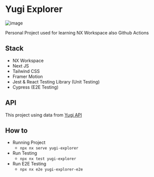 

# Yugi Explorer
![image](https://user-images.githubusercontent.com/52363719/193611268-1cefdf1e-746c-4692-b027-9252049f3131.png)

Personal Project used for learning NX Workspace also Github Actions

## Stack
- NX Workspace
- Next JS
- Tailwind CSS
- Framer Motion
- Jest & React Testing Library (Unit Testing)
- Cypress (E2E Testing)

## API
This project using data from [Yugi API](https://ygoprodeck.com/api-guide/)

## How to
- Running Project
  - `npx nx serve yugi-explorer` 
- Run Testing
  - `npx nx test yugi-explorer`
- Run E2E Testing
  - `npx nx e2e yugi-explorer-e2e`
  
